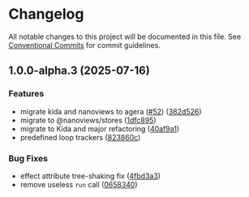 # Changelog

All notable changes to this project will be documented in this file.
See [Conventional Commits](https://conventionalcommits.org) for commit guidelines.

## 1.0.0-alpha.3 (2025-07-16)

### Features

* migrate kida and nanoviews to agera ([#52](https://github.com/TrigenSoftware/nanoviews/issues/52)) ([382d526](https://github.com/TrigenSoftware/nanoviews/commit/382d526dd3a4d4f1bad2fa29e4fefcf5fd9cab47))
* migrate to @nanoviews/stores ([1dfc895](https://github.com/TrigenSoftware/nanoviews/commit/1dfc8955ed5b7b120d8b47da58b2a8dd3fd9fc64))
* migrate to Kida and major refactoring ([40af9a1](https://github.com/TrigenSoftware/nanoviews/commit/40af9a1615c314d17b9757ccc22b7a383c54026d))
* predefined loop trackers ([823860c](https://github.com/TrigenSoftware/nanoviews/commit/823860cc477353ac0a729d286267934b6af3b3c9))

### Bug Fixes

* effect attribute tree-shaking fix ([4fbd3a3](https://github.com/TrigenSoftware/nanoviews/commit/4fbd3a3a7145c5fd3e03137172fd8c56c0f9c1f7))
* remove useless `run` call ([0658340](https://github.com/TrigenSoftware/nanoviews/commit/0658340b8794240f9330f44b477340e97d22a4d0))
